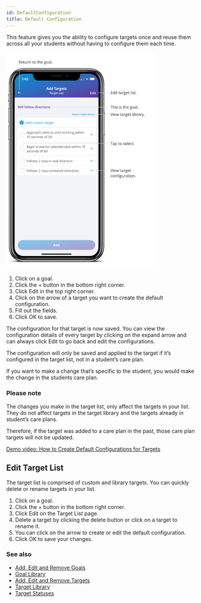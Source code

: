 ```yaml
---
id: DefaultConfiguration
title: Default Configuration
---
```

This feature gives you the ability to configure targets once and reuse them across all your students without having to configure them each time. 

<img src="/img/TargetList.png" width="400" />

1. Click on a goal.
2. Click the + button in the bottom right corner. 
3. Click Edit in the top right corner. 
4. Click on the arrow of a target you want to create the default configuration.
5. Fill out the fields.
6. Click OK to save.  

The configuration for that target is now saved. You can view the configuration details of every target by clicking on the expand arrow and can always click Edit to go back and edit the configurations.  

The configuration will only be saved and applied to the target if it’s configured in the target list, not in a student’s care plan.  

If you want to make a change that’s specific to the student, you would make the change in the students care plan.  

### Please note
The changes you make in the target list, only affect the targets in your list. They do not affect targets in the target library and the targets already in student’s care plans. 

Therefore, if the target was added to a care plan in the past, those care plan targets will not be updated.  

[Demo video: How to Create Default Configurations for Targets](https://youtu.be/4faN4a3Ar8U "Title")

## Edit Target List 

The target list is comprised of custom and library targets. You can quickly delete or rename targets in your list.  

1. Click on a goal. 
2. Click the + button in the bottom right corner.
3. Click Edit on the Target List page. 
4. Delete a target by clicking the delete button or click on a target to rename it. 
5. You can click on the arrow to create or edit the default configuration.
6. Click OK to save your changes.

### See also
- [Add, Edit and Remove Goals](GoalsTargets/AddEditRemoveGoals.md)
- [Goal Library](GoalsTargets/GoalLibrary.md)
- [Add, Edit and Remove Targets](GoalsTargets/AddEditRemoveTargets.md)
- [Target Library](GoalsTargets/TargetLibrary.md)
- [Target Statuses](GoalsTargets/TargetStatuses.md)